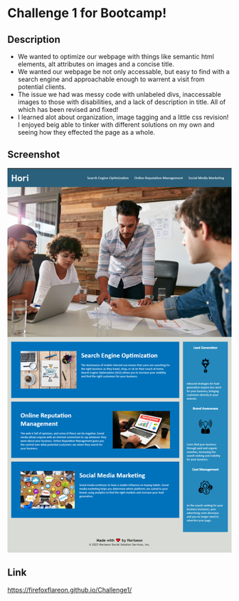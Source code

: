 # Challenge 1 for Bootcamp!

## Description

- We wanted to optimize our webpage with things like semantic html elements, alt attributes on images and a concise title.
- We wanted our webpage be not only accessable, but easy to find with a search engine and approachable enough to warrent a visit from potential clients.
- The issue we had was messy code with unlabeled divs, inaccessable images to those with disabilities, and a lack of description in title. All of which has been revised and fixed!
- I learned alot about organization, image tagging and a little css revision! I enjoyed beig able to tinker with different solutions on my own and seeing how they effected the page as a whole.

## Screenshot

![alt text](assets/images/Screenshot.png)

## Link

https://firefoxflareon.github.io/Challenge1/

